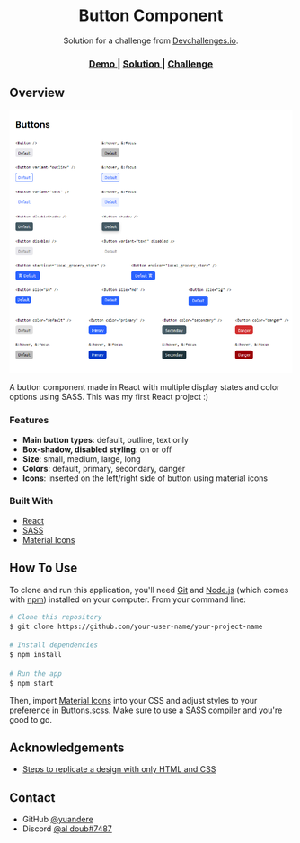 <!-- Please update value in the {}  -->

<h1 align="center">Button Component</h1>

<div align="center">
   Solution for a challenge from  <a href="http://devchallenges.io" target="_blank">Devchallenges.io</a>.
</div>

<div align="center">
  <h3>
    <a href="https://coruscating-bavarois-347608.netlify.app/">
      Demo
    </a>
    <span> | </span>
    <a href="https://github.com/yuandere/button-component">
      Solution
    </a>
    <span> | </span>
    <a href="https://devchallenges.io/challenges/ohgVTyJCbm5OZyTB2gNY">
      Challenge
    </a>
  </h3>
</div>

## Overview

![screenshot](./src/screenshot.png)

A button component made in React with multiple display states and color options using SASS. This was my first React project :)


### Features
- **Main button types**: default, outline, text only 
- **Box-shadow, disabled styling**: on or off 
- **Size**: small, medium, large, long
- **Colors**: default, primary, secondary, danger
- **Icons**: inserted on the left/right side of button using material icons


### Built With

<!-- This section should list any major frameworks that you built your project using. Here are a few examples.-->

- [React](https://reactjs.org/)
- [SASS](https://sass-lang.com/)
- [Material Icons](https://fonts.google.com/icons?selected=Material+Icons)

## How To Use

<!-- This is an example, please update according to your application -->

To clone and run this application, you'll need [Git](https://git-scm.com) and [Node.js](https://nodejs.org/en/download/) (which comes with [npm](http://npmjs.com)) installed on your computer. From your command line:

```bash
# Clone this repository
$ git clone https://github.com/your-user-name/your-project-name

# Install dependencies
$ npm install

# Run the app
$ npm start
```

Then, import [Material Icons](https://fonts.google.com/icons?selected=Material+Icons) into your CSS and adjust styles to your preference in Buttons.scss.
Make sure to use a [SASS compiler](https://marketplace.visualstudio.com/items?itemName=glenn2223.live-sass) and you're good to go.

## Acknowledgements

<!-- This section should list any articles or add-ons/plugins that helps you to complete the project. This is optional but it will help you in the future. For exmpale -->

- [Steps to replicate a design with only HTML and CSS](https://devchallenges-blogs.web.app/how-to-replicate-design/)

## Contact

- GitHub [@yuandere](https://{github.com/yuandere})
- Discord [@al doub#7487](https://{discord.com})
